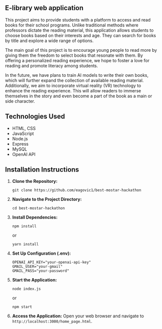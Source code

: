 

## E-library web application

This project aims to provide students with a platform to access and read books for their school programs. Unlike traditional methods where professors dictate the reading material, this application allows students to choose books based on their interests and age. They can search for books by title and explore a wide range of options.

The main goal of this project is to encourage young people to read more by giving them the freedom to select books that resonate with them. By offering a personalized reading experience, we hope to foster a love for reading and promote literacy among students.

In the future, we have plans to train AI models to write their own books, which will further expand the collection of available reading material. Additionally, we aim to incorporate virtual reality (VR) technology to enhance the reading experience. This will allow readers to immerse themselves in the story and even become a part of the book as a main or side character.

## Technologies Used
- HTML, CSS
- JavaScript
- Node.js
- Express
- MySQL
- OpenAI API

## Installation Instructions

1. **Clone the Repository:**
    ```
    git clone https://github.com/eagovic1/best-mostar-hackathon
    ```

2. **Navigate to the Project Directory:**
    ```
    cd best-mostar-hackathon
    ```

3. **Install Dependencies:**
    ```
    npm install
    ```
    or
    ```
    yarn install
    ```

4. **Set Up Configuration (.env):**
      ```
      OPENAI_API_KEY="your-openai-api-key"
      GMAIL_USER="your-gmail"
      GMAIL_PASS="your-password"
      ```

5. **Start the Application:**
    ```
    node index.js
    ```
    or
   ```
   npm start
   ```

7. **Access the Application:**
    Open your web browser and navigate to `http://localhost:3000/home_page.html`.
